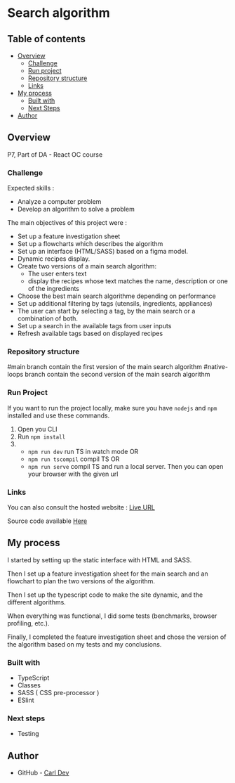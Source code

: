 # Search algorithm

## Table of contents

- [Overview](#overview)
    - [Challenge](#challenge)
    - [Run project](#run-project)
    - [Repository structure](#repository-structure)
    - [Links](#links)
- [My process](#my-process)
    - [Built with](#built-with)
    - [Next Steps](#next-steps)
- [Author](#author)

## Overview

P7, Part of DA - React OC course

### Challenge

Expected skills :

- Analyze a computer problem
- Develop an algorithm to solve a problem

The main objectives of this project were :

- Set up a feature investigation sheet
- Set up a flowcharts which describes the algorithm
- Set up an interface (HTML/SASS) based on a figma model.
- Dynamic recipes display.
- Create two versions of a main search algorithm:
    - The user enters text
    - display the recipes whose text matches the name, description or one of the ingredients
- Choose the best main search algorithme depending on performance
- Set up additional filtering by tags (utensils, ingredients, appliances)
- The user can start by selecting a tag, by the main search or a combination of both.
- Set up a search in the available tags from user inputs
- Refresh available tags based on displayed recipes

### Repository structure

#main branch contain the first version of the main search algorithm
#native-loops branch contain the second version of the main search algorithm

### Run Project

If you want to run the project locally, make sure you have `nodejs` and `npm` installed and use
these commands.

1. Open you CLI
2. Run ``npm install``
3.
    - ``npm run dev`` run TS in watch mode OR
    - ``npm run tscompil`` compil TS OR
    - ``npm run serve`` compil TS and run a local server. Then you can open your browser with the
      given url

### Links

You can also consult the hosted website : [Live URL](#)

Source code available [Here](https://github.com/TheNewDevl/p7-algo)

## My process

I started by setting up the static interface with HTML and SASS.

Then I set up a feature investigation sheet for the main search and an flowchart to plan the two versions of the
algorithm.

Then I set up the typescript code to make the site dynamic, and the different algorithms.

When everything was functional, I did some tests (benchmarks, browser profiling, etc.).

Finally, I completed the feature investigation sheet and chose the version of the algorithm based on my tests and my
conclusions.

### Built with

- TypeScript
- Classes
- SASS ( CSS pre-processor )
- ESlint

### Next steps

- Testing

## Author

- GitHub - [Carl Dev](https://github.com/TheNewDevl)